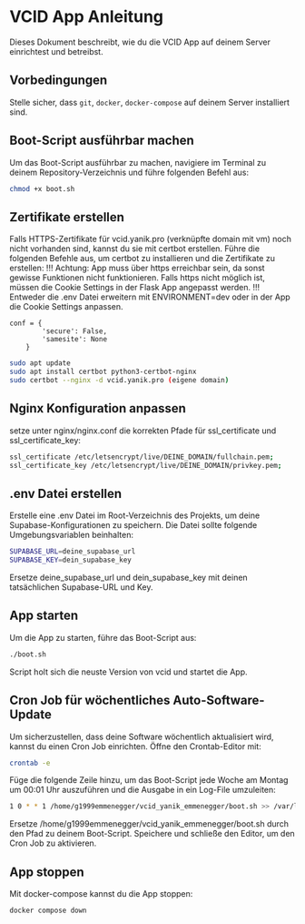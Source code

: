# VCID App Anleitung

Dieses Dokument beschreibt, wie du die VCID App auf deinem Server einrichtest und betreibst.

## Vorbedingungen

Stelle sicher, dass `git`, `docker`, `docker-compose` auf deinem Server installiert sind.

## Boot-Script ausführbar machen

Um das Boot-Script ausführbar zu machen, navigiere im Terminal zu deinem Repository-Verzeichnis und führe folgenden Befehl aus:

```bash
chmod +x boot.sh
```
## Zertifikate erstellen

Falls HTTPS-Zertifikate für vcid.yanik.pro (verknüpfte domain mit vm) noch nicht vorhanden sind, kannst du sie mit certbot erstellen. Führe die folgenden Befehle aus, um certbot zu installieren und die Zertifikate zu erstellen:
!!! Achtung: App muss über https erreichbar sein, da sonst gewisse Funktionen nicht funktionieren. Falls https nicht möglich ist, müssen die Cookie Settings in der Flask App angepasst werden. !!!
Entweder die .env Datei erweitern mit ENVIRONMENT=dev oder in der App die Cookie Settings anpassen.
```pyhton app.py
conf = {
        'secure': False,
        'samesite': None
    }
```

    
```bash
sudo apt update
sudo apt install certbot python3-certbot-nginx
sudo certbot --nginx -d vcid.yanik.pro (eigene domain)
```
## Nginx Konfiguration anpassen
setze unter nginx/nginx.conf die korrekten Pfade für ssl_certificate und ssl_certificate_key:
```bash
ssl_certificate /etc/letsencrypt/live/DEINE_DOMAIN/fullchain.pem;
ssl_certificate_key /etc/letsencrypt/live/DEINE_DOMAIN/privkey.pem;
```

## .env Datei erstellen

Erstelle eine .env Datei im Root-Verzeichnis des Projekts, um deine Supabase-Konfigurationen zu speichern. Die Datei sollte folgende Umgebungsvariablen beinhalten:
    
```bash
SUPABASE_URL=deine_supabase_url
SUPABASE_KEY=dein_supabase_key
```
Ersetze deine_supabase_url und dein_supabase_key mit deinen tatsächlichen Supabase-URL und Key.

## App starten
Um die App zu starten, führe das Boot-Script aus:
    
```bash
./boot.sh
```
Script holt sich die neuste Version von vcid und startet die App.

## Cron Job für wöchentliches Auto-Software-Update

Um sicherzustellen, dass deine Software wöchentlich aktualisiert wird, kannst du einen Cron Job einrichten. Öffne den Crontab-Editor mit:

```bash
crontab -e
```
Füge die folgende Zeile hinzu, um das Boot-Script jede Woche am Montag um 00:01 Uhr auszuführen und die Ausgabe in ein Log-File umzuleiten:

```bash
1 0 * * 1 /home/g1999emmenegger/vcid_yanik_emmenegger/boot.sh >> /var/log/boot_script.log 2>&1
```
Ersetze /home/g1999emmenegger/vcid_yanik_emmenegger/boot.sh durch den Pfad zu deinem Boot-Script.
Speichere und schließe den Editor, um den Cron Job zu aktivieren.

## App stoppen
Mit docker-compose kannst du die App stoppen:
    
```bash
docker compose down
```
